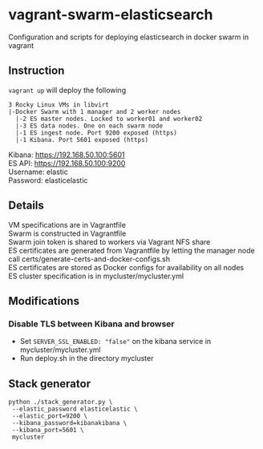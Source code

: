 # vagrant-swarm-elasticsearch
Configuration and scripts for deploying elasticsearch in docker swarm in vagrant

## Instruction
`vagrant up` will deploy the following

```
3 Rocky Linux VMs in libvirt
|-Docker Swarm with 1 manager and 2 worker nodes
  |-2 ES master nodes. Locked to worker01 and worker02
  |-3 ES data nodes. One on each swarm node
  |-1 ES ingest node. Port 9200 exposed (https)
  |-1 Kibana. Port 5601 exposed (https)
```

Kibana: https://192.168.50.100:5601  
ES API: https://192.168.50.100:9200  
Username: elastic  
Password: elasticelastic

## Details
VM specifications are in Vagrantfile  
Swarm is constructed in Vagrantfile  
Swarm join token is shared to workers via Vagrant NFS share  
ES certificates are generated from Vagrantfile by letting the manager node call certs/generate-certs-and-docker-configs.sh  
ES certificates are stored as Docker configs for availability on all nodes  
ES cluster specification is in mycluster/mycluster.yml  

## Modifications
### Disable TLS between Kibana and browser
* Set `SERVER_SSL_ENABLED: "false"` on the kibana service in mycluster/mycluster.yml
* Run deploy.sh in the directory mycluster

## Stack generator
```
python ./stack_generator.py \
 --elastic_password elasticelastic \
 --elastic_port=9200 \
 --kibana_password=kibanakibana \
 --kibana_port=5601 \
 mycluster
```